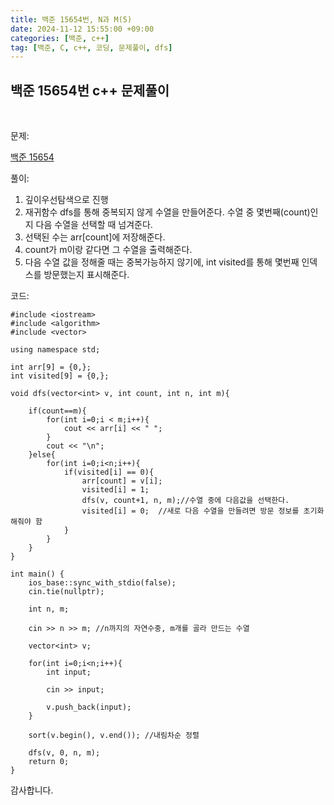 ```yaml
---
title: 백준 15654번, N과 M(5)
date: 2024-11-12 15:55:00 +09:00
categories: [백준, c++]
tag: [백준, C, c++, 코딩, 문제풀이, dfs]
---
```


## 백준 15654번 c++ 문제풀이
<br>

문제:

[백준 15654](https://www.acmicpc.net/problem/15654)

풀이:

1. 깊이우선탐색으로 진행
2. 재귀함수 dfs를 통해 중복되지 않게 수열을 만들어준다. 수열 중 몇번째(count)인지 다음 수열을 선택할 때 넘겨준다.
3. 선택된 수는 arr[count]에 저장해준다.
4. count가 m이랑 같다면 그 수열을 출력해준다.
5. 다음 수열 값을 정해줄 때는 중복가능하지 않기에, int visited를 통해 몇번째 인덱스를 방문했는지 표시해준다.

코드:

    #include <iostream>
    #include <algorithm>
    #include <vector>

    using namespace std;

    int arr[9] = {0,};
    int visited[9] = {0,};

    void dfs(vector<int> v, int count, int n, int m){
    
        if(count==m){
            for(int i=0;i < m;i++){
                cout << arr[i] << " ";
            }
            cout << "\n";
        }else{
            for(int i=0;i<n;i++){  
                if(visited[i] == 0){
                    arr[count] = v[i]; 
                    visited[i] = 1;
                    dfs(v, count+1, n, m);//수열 중에 다음값을 선택한다.
                    visited[i] = 0;  //새로 다음 수열을 만들려면 방문 정보를 초기화 해줘야 함
                }
            }
        }
    } 

    int main() {
        ios_base::sync_with_stdio(false);
        cin.tie(nullptr);

        int n, m;

        cin >> n >> m; //n까지의 자연수중, m개를 골라 만드는 수열

        vector<int> v;

        for(int i=0;i<n;i++){
            int input;

            cin >> input;

            v.push_back(input);
        }

        sort(v.begin(), v.end()); //내림차순 정렬

        dfs(v, 0, n, m);
        return 0;
    }

감사합니다.